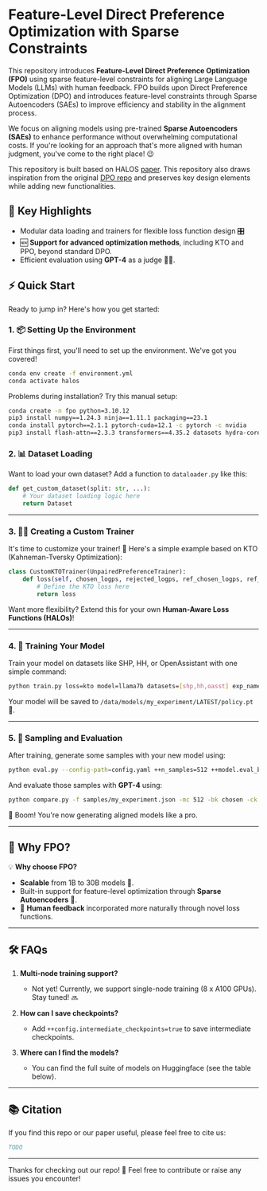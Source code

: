 # Feature-Level Direct Preference Optimization with Sparse Constraints

This repository introduces **Feature-Level Direct Preference Optimization (FPO)** using sparse feature-level constraints for aligning Large Language Models (LLMs) with human feedback. FPO builds upon Direct Preference Optimization (DPO) and introduces feature-level constraints through Sparse Autoencoders (SAEs) to improve efficiency and stability in the alignment process. 

We focus on aligning models using pre-trained **Sparse Autoencoders (SAEs)** to enhance performance without overwhelming computational costs. If you're looking for an approach that's more aligned with human judgment, you've come to the right place! 😉

This repository is built based on HALOS [paper](https://arxiv.org/abs/2402.01306). This repository also draws inspiration from the original [DPO repo](https://github.com/eric-mitchell/direct-preference-optimization) and preserves key design elements while adding new functionalities.

## 🎯 Key Highlights
- Modular data loading and trainers for flexible loss function design 🎛️
- 🆕 **Support for advanced optimization methods**, including KTO and PPO, beyond standard DPO.
- Efficient evaluation using **GPT-4** as a judge 🧑‍⚖️.

## ⚡ Quick Start

Ready to jump in? Here's how you get started:

### 1. 📦 Setting Up the Environment

First things first, you'll need to set up the environment. We've got you covered!

```bash
conda env create -f environment.yml
conda activate halos
```

Problems during installation? Try this manual setup:

```bash
conda create -n fpo python=3.10.12
pip3 install numpy==1.24.3 ninja==1.11.1 packaging==23.1 
conda install pytorch==2.1.1 pytorch-cuda=12.1 -c pytorch -c nvidia
pip3 install flash-attn==2.3.3 transformers==4.35.2 datasets hydra-core==1.3.2 wandb==0.15.3 openai==1.6.1 accelerate==0.21.0 tensor-parallel==1.2.4
```

### 2. 📊 Dataset Loading

Want to load your own dataset? Add a function to `dataloader.py` like this:

```python
def get_custom_dataset(split: str, ...):
    # Your dataset loading logic here
    return Dataset
```

---

### 3. 🧑‍💻 Creating a Custom Trainer

It's time to customize your trainer! 🎯 Here's a simple example based on KTO (Kahneman-Tversky Optimization):

```python
class CustomKTOTrainer(UnpairedPreferenceTrainer):
    def loss(self, chosen_logps, rejected_logps, ref_chosen_logps, ref_rejected_logps):
        # Define the KTO loss here
        return loss
```

Want more flexibility? Extend this for your own **Human-Aware Loss Functions (HALOs)**!

---

### 4. 🚀 Training Your Model

Train your model on datasets like SHP, HH, or OpenAssistant with one simple command:

```bash
python train.py loss=kto model=llama7b datasets=[shp,hh,oasst] exp_name=my_experiment mode=train ++cache_dir=/data/models
```

Your model will be saved to `/data/models/my_experiment/LATEST/policy.pt` 🎯.

---

### 5. 🧪 Sampling and Evaluation

After training, generate some samples with your new model using:

```bash
python eval.py --config-path=config.yaml ++n_samples=512 ++model.eval_batch_size=32 ++samples_dir=samples/
```

And evaluate those samples with **GPT-4** using:

```bash
python compare.py -f samples/my_experiment.json -mc 512 -bk chosen -ck policy -r results.jsonl
```

🎉 Boom! You're now generating aligned models like a pro.

---

## 🎉 Why FPO?

💡 **Why choose FPO?**
- **Scalable** from 1B to 30B models 💪.
- Built-in support for feature-level optimization through **Sparse Autoencoders** 🤖.
- 🧠 **Human feedback** incorporated more naturally through novel loss functions.

---

## 🛠️ FAQs

1. **Multi-node training support?**
   - Not yet! Currently, we support single-node training (8 x A100 GPUs). Stay tuned! 🔜

2. **How can I save checkpoints?**
   - Add `++config.intermediate_checkpoints=true` to save intermediate checkpoints.

3. **Where can I find the models?**
   - You can find the full suite of models on Huggingface (see the table below).

---

## 📚 Citation

If you find this repo or our paper useful, please feel free to cite us:

```bibtex
TODO
```

---

Thanks for checking out our repo! 🙌 Feel free to contribute or raise any issues you encounter!